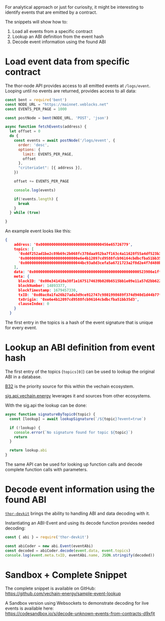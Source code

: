 For analytical approach or just for curiosity, it might be interesting to identify events that are emitted by a contract.

The snippets will show how to:

1. Load all events from a specific contract
2. Lookup an ABI definition from the event hash
3. Decode event information using the found ABI

# Load event data from specific contract

The thor-node API provides access to all emitted events at `/logs/event`. Looping until no events are returned, provides access to all data:

```js
const bent = require('bent')
const NODE_URL = "https://mainnet.veblocks.net"
const EVENTS_PER_PAGE = 1000

const postNode = bent(NODE_URL, 'POST', 'json')

async function fetchEvents(address) {
  let offset = 0
  do {
    const events = await postNode('/logs/event', {
      order: 'desc',
      options: {
        limit: EVENTS_PER_PAGE,
        offset
      },
      "criteriaSet": [{ address }],
    })

    offset += EVENTS_PER_PAGE

    console.log(events)

    if(!events.length) {
      break
    }
  } while (true)

}
```

An example event looks like this:

```json
{
    address: '0x0000000000000000000000000000456e65726779',
    topics: [
      '0xddf252ad1be2c89b69c2b068fc378daa952ba7f163c4a11628f55a4df523b3ef',
      '0x000000000000000000000000e6e4b12097cd9588fcb96164cbdbcfba51bb35d3',
      '0x00000000000000000000000044bc93a8d3cefa5a6721723a2f8d2e4f7d480ba0'
    ],
    data: '0x000000000000000000000000000000000000000000000000523986e1ffcd3400',
    meta: {
      blockID: '0x00e341410a38f1e1675174639b020b6515bb1e09e11a57d2bb622228d2d0c235',
      blockNumber: 14893377,
      blockTimestamp: 1679457330,
      txID: '0xd0ac0a1fa26b27ada3d9ce912747c9801998689f374d940d1d44b77fa4d5e99d',
      txOrigin: '0xe6e4b12097cd9588fcb96164cbdbcfba51bb35d3',
      clauseIndex: 0
    }
  }
```

The first entry in the topics is a hash of the event signature that is unique for every event.

# Lookup an ABI definition from event hash

The first entry of the topics (`topics[0]`) can be used to lookup the original ABI in a database.

[B32](https://github.com/vechain/b32) is the priority source for this within the vechain ecosystem.

[sig.api.vechain.energy](https://sig.api.vechain.energy) leverages it and sources from other ecosystems.

With the sig.api the lookup can be done:

```js
async function signatureByTopic0(topic) {
  const [lookup] = await lookupSignature(`/${topic}?event=true`)

  if (!lookup) {
    console.error(`No signature found for topic ${topic}`)
    return
  }

  return lookup.abi
}
```

The same API can be used for looking up function calls and decode complete function calls with parameters.


# Decode event information using the found ABI

[`thor-devkit`](https://www.npmjs.com/package/thor-devkit) brings the ability to handling ABI and data decoding with it.

Instantiating an ABI-Event and using its decode function provides needed decoding:

```js
const { abi } = require('thor-devkit')

const abiCoder = new abi.Event(eventAbi)
const decoded = abiCoder.decode(event.data, event.topics)
console.log(event.meta.txID, eventAbi.name, JSON.stringify(decoded))
```

# Sandbox + Complete Snippet

The complete snippet is available on GitHub:  
https://github.com/vechain-energy/sample-event-lookup

A Sandbox version using Websockets to demonstrate decoding for live events is available here:  
https://codesandbox.io/s/decode-unknown-events-from-contracts-d9xfjt

